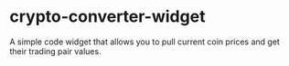 # crypto-converter-widget
A simple code widget that allows you to pull current coin prices and get their trading pair values.
